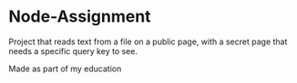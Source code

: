 # Node-Assignment
Project that reads text from a file on a public page, with a secret page that needs a specific query key to see.

Made as part of my education
